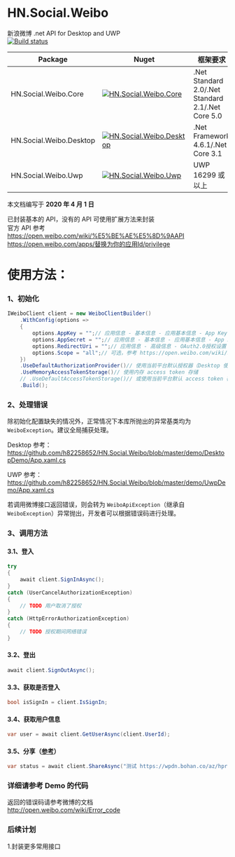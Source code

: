 ﻿# HN.Social.Weibo
新浪微博 .net API for Desktop and UWP  
[![Build status](https://github.com/h82258652/HN.Social.Weibo/workflows/CI/badge.svg)](https://github.com/h82258652/HN.Social.Weibo/workflows/CI/badge.svg)

| Package                 | Nuget                                                                                                                                            | 框架要求                                          |
| -                       | -                                                                                                                                                | -                                                 |
| HN.Social.Weibo.Core    | [![HN.Social.Weibo.Core](https://img.shields.io/nuget/v/HN.Social.Weibo.Core.svg)](https://www.nuget.org/packages/HN.Social.Weibo.Core)          | .Net Standard 2.0/.Net Standard 2.1/.Net Core 5.0 |
| HN.Social.Weibo.Desktop | [![HN.Social.Weibo.Desktop](https://img.shields.io/nuget/v/HN.Social.Weibo.Desktop.svg)](https://www.nuget.org/packages/HN.Social.Weibo.Desktop) | .Net Framework 4.6.1/.Net Core 3.1                |
| HN.Social.Weibo.Uwp     | [![HN.Social.Weibo.Uwp](https://img.shields.io/nuget/v/HN.Social.Weibo.Uwp.svg)](https://www.nuget.org/packages/HN.Social.Weibo.Uwp)             | UWP 16299 或以上                                  |

本文档编写于 **2020 年 4 月 1 日**

已封装基本的 API，没有的 API 可使用扩展方法来封装  
官方 API 参考  
https://open.weibo.com/wiki/%E5%BE%AE%E5%8D%9AAPI  
https://open.weibo.com/apps/替换为你的应用Id/privilege  

# 使用方法：
### 1、初始化
```C#
IWeiboClient client = new WeiboClientBuilder()
    .WithConfig(options =>
    {
        options.AppKey = "";// 应用信息 - 基本信息 - 应用基本信息 - App Key
        options.AppSecret = "";// 应用信息 - 基本信息 - 应用基本信息 - App Secret
        options.RedirectUri = "";// 应用信息 - 高级信息 - OAuth2.0授权设置 - 授权回调页
        options.Scope = "all";// 可选，参考 https://open.weibo.com/wiki/Scope
    })
    .UseDefaultAuthorizationProvider()// 使用当前平台默认授权器（Desktop 使用 Winform 的 WebBrowser，UWP 使用 WebView）
    .UseMemoryAccessTokenStorage()// 使用内存 access token 存储
    // .UseDefaultAccessTokenStorage()// 或使用当前平台默认 access token 存储（Desktop 使用独立存储，UWP 使用 PasswordVault）
    .Build();
```

### 2、处理错误

除初始化配置缺失的情况外，正常情况下本库所抛出的异常基类均为 ``WeiboException``。建议全局捕获处理。  

Desktop 参考：  
https://github.com/h82258652/HN.Social.Weibo/blob/master/demo/DesktopDemo/App.xaml.cs

UWP 参考：  
https://github.com/h82258652/HN.Social.Weibo/blob/master/demo/UwpDemo/App.xaml.cs

若调用微博接口返回错误，则会转为 ``WeiboApiException``（继承自 ``WeiboException``）异常抛出，开发者可以根据错误码进行处理。

### 3、调用方法
#### 3.1、登入
```C#
try
{
    await client.SignInAsync();
}
catch (UserCancelAuthorizationException)
{
    // TODO 用户取消了授权
}
catch (HttpErrorAuthorizationException)
{
    // TODO 授权期间网络错误
}
```
#### 3.2、登出
```C#
await client.SignOutAsync();
```
#### 3.3、获取是否登入
```C#
bool isSignIn = client.IsSignIn;
```
#### 3.4、获取用户信息
```C#
var user = await client.GetUserAsync(client.UserId);
```
#### 3.5、分享（[参考](https://open.weibo.com/wiki/2/statuses/share)）
```C#
var status = await client.ShareAsync("测试 https://wpdn.bohan.co/az/hprichbg/rb/MandelaMonument_EN-US8903823453_1920x1080.jpg");
```

### 详细请参考 Demo 的代码

返回的错误码请参考微博的文档  
http://open.weibo.com/wiki/Error_code

### 后续计划

1.封装更多常用接口  
